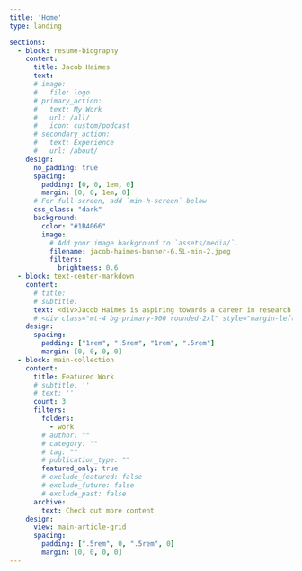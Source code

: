```yaml
---
title: 'Home'
type: landing

sections:
  - block: resume-biography
    content:
      title: Jacob Haimes
      text: 
      # image:
      #   file: logo
      # primary_action: 
      #   text: My Work
      #   url: /all/
      #   icon: custom/podcast
      # secondary_action:
      #   text: Experience
      #   url: /about/
    design:
      no_padding: true
      spacing:
        padding: [0, 0, 1em, 0]
        margin: [0, 0, 1em, 0]
      # For full-screen, add `min-h-screen` below
      css_class: "dark"
      background:
        color: "#1B4066"
        image:
          # Add your image background to `assets/media/`.
          filename: jacob-haimes-banner-6.5L-min-2.jpeg
          filters:
            brightness: 0.6
  - block: text-center-markdown
    content: 
      # title:
      # subtitle:
      text: <div>Jacob Haimes is aspiring towards a career in research and scientific communication regarding transformative technologies, with the intent of making cutting edge developments accessible to the general public. He received a BS in Mechanical Engineering and an MS in Computational Modeling from CU Boulder.</div>
      # <div class="mt-4 bg-primary-900 rounded-2xl" style="margin-left:5rem; margin-right:5rem;"><div class="pt-4 pb-4 px-6"><strong>Technological developments today are going to have massive repercussions on both the near and long-term future; everyone has a right to be part of the conversations surrounding them.</strong></div></div>
    design:
      spacing:
        padding: ["1rem", ".5rem", "1rem", ".5rem"]
        margin: [0, 0, 0, 0]
  - block: main-collection
    content:
      title: Featured Work
      # subtitle: ''
      # text: ''
      count: 3
      filters:
        folders:
          - work
        # author: ""
        # category: ""
        # tag: ""
        # publication_type: ""
        featured_only: true
        # exclude_featured: false
        # exclude_future: false
        # exclude_past: false
      archive:
        text: Check out more content
    design:
      view: main-article-grid
      spacing:
        padding: [".5rem", 0, ".5rem", 0]
        margin: [0, 0, 0, 0]
---
```

